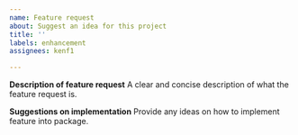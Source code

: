 ```yaml
---
name: Feature request
about: Suggest an idea for this project
title: ''
labels: enhancement
assignees: kenf1

---
```


**Description of feature request**
A clear and concise description of what the feature request is.

**Suggestions on implementation**
Provide any ideas on how to implement feature into package.
